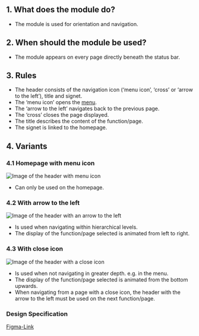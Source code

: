 ## 1. What does the module do?
*   The module is used for orientation and navigation.

## 2. When should the module be used?
*   The module appears on every page directly beneath the status bar.

## 3. Rules
*   The header consists of the navigation icon (‘menu icon’, ‘cross’ or ‘arrow to the left’), title and signet.
*   The ‘menu icon’ opens the [menu](https://digital.sbb.ch/en/mobile/modules/menu). 
*   The ‘arrow to the left’ navigates back to the previous page.
*   The ‘cross’ closes the page displayed.
*   The title describes the content of the function/page.
*   The signet is linked to the homepage.

## 4. Variants
### 4.1 Homepage with menu icon
![Image of the header with menu icon](https://raw.githubusercontent.com/sbb-design-systems/design-system-mobile-documentation/doku-update/documentation/header/images/MM01_Startseite.png 'class: image')

*   Can only be used on the homepage. 

### 4.2 With arrow to the left
![Image of the header with an arrow to the left](https://raw.githubusercontent.com/sbb-design-systems/design-system-mobile-documentation/doku-update/documentation/header/images/MM01_Back.png 'class: image')

*   Is used when navigating within hierarchical levels.
*   The display of the function/page selected is animated from left to right. 

### 4.3 With close icon
![Image of the header with a close icon](https://raw.githubusercontent.com/sbb-design-systems/design-system-mobile-documentation/doku-update/documentation/header/images/MM01_Close.png 'class: image')

*   Is used when not navigating in greater depth. e.g. in the menu.
*   The display of the function/page selected is animated from the bottom upwards.
*   When navigating from a page with a close icon, the header with the arrow to the left must be used on the next function/page. 

### Design Specification
[Figma-Link](https://www.figma.com/file/WOtLIam1xwrqcgnAITsEhV/Design-System-Mobile?node-id=10%3A2260)